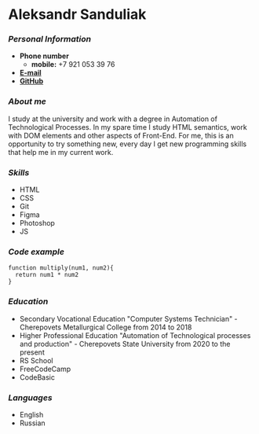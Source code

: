 # Aleksandr Sanduliak
### **_Personal Information_**
* **Phone number** 
    * **mobile:** +7 921 053 39 76
* [**E-mail**](lethalzmaneling@gmail.com)
* [**GitHub**](https://github.com/AleksandrSanduliak)

### **_About me_**
I study at the university and work with a degree in Automation of Technological Processes. In my spare time I study HTML semantics, work with DOM elements and other aspects of Front-End. For me, this is an opportunity to try something new, every day I get new programming skills that help me in my current work.

### **_Skills_**
* HTML
* CSS
* Git
* Figma
* Photoshop
* JS

### **_Code example_**
``` 
function multiply(num1, num2){
  return num1 * num2
}
```
### **_Education_**
* Secondary Vocational Education "Computer Systems Technician" - Cherepovets Metallurgical College from 2014 to 2018
* Higher Professional Education "Automation of Technological processes and production" - Cherepovets State University from 2020 to the present
* RS School
* FreeCodeCamp
* CodeBasic

### **_Languages_**
* English
* Russian

